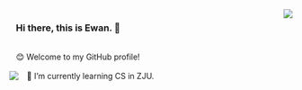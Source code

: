 <img align='right' src="https://github-readme-stats.vercel.app/api?username=Ewan-K&hide_border=true&show_icons=true&theme=dracula">

### &nbsp;&nbsp;&nbsp;Hi there, this is Ewan. 👋
</br>
&nbsp;&nbsp;
😊 Welcome to my GitHub profile!
</br></br>
&nbsp;&nbsp;
🌱 I’m currently learning CS in ZJU.

<img align='left' src="https://github-readme-stats.vercel.app/api/top-langs/?username=Ewan-K&layout=compact&hide=html,css,less,ejs&langs_count=11&hide_border=true&theme=dracula">
